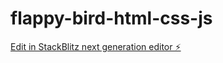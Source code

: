 # flappy-bird-html-css-js

[Edit in StackBlitz next generation editor ⚡️](https://stackblitz.com/~/github.com/lasithadilshan/flappy-bird-html-css-js)